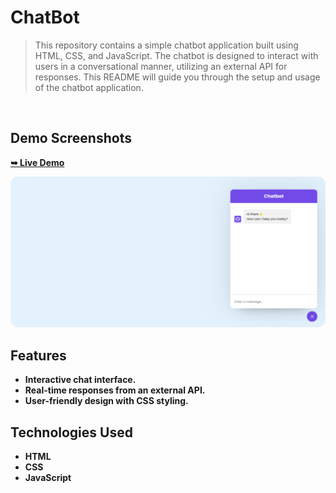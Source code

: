 # ChatBot 
> This repository contains a simple chatbot application built using HTML, CSS, and JavaScript. The chatbot is designed to interact with users in a conversational manner, utilizing an external API for responses. This README will guide you through the setup and usage of the chatbot application.

<br/>

 ## Demo Screenshots
 <a href="https://zatachatbot.netlify.app/"><strong>➥ Live Demo</strong></a>
 
 ![Chatbot Demo](./readme-images/chatBot.png "Demo")

## Features
- **Interactive chat interface.**
- **Real-time responses from an external API.**
- **User-friendly design with CSS styling.**

## Technologies Used
- **HTML**
- **CSS**
- **JavaScript**
